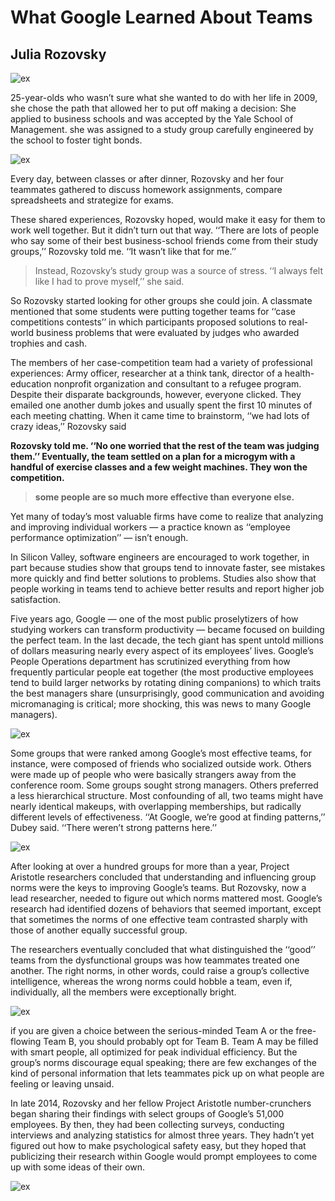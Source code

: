 # What Google Learned About Teams

## Julia Rozovsky

![ex](Read14b-j.png)

25-year-olds who wasn’t sure what she wanted to do with her life
in 2009, she chose the path that allowed her to put off making a decision: She applied to business schools and was accepted by the Yale School of Management.
she was assigned to a study group carefully engineered by the school to foster tight bonds.

![ex](Read14b-1.png)

Every day, between classes or after dinner, Rozovsky and her four teammates gathered to discuss homework assignments, compare spreadsheets and strategize for exams.

These shared experiences, Rozovsky hoped, would make it easy for them to work well together.
But it didn’t turn out that way. ‘‘There are lots of people who say some of their best business-school friends come from their study groups,’’ Rozovsky told me. ‘‘It wasn’t like that for me.’’

> Instead, Rozovsky’s study group was a source of stress. ‘‘I always felt like I had to prove myself,’’ she said.

So Rozovsky started looking for other groups she could join.
A classmate mentioned that some students were putting together teams
for ‘‘case competitions contests’’  in which participants proposed solutions to real-world business problems
that were evaluated by judges who awarded trophies and cash.

The members of her case-competition team had a variety of professional experiences:
Army officer, researcher at a think tank, director of a health-education nonprofit organization and consultant to a refugee program.
Despite their disparate backgrounds, however, everyone clicked.
They emailed one another dumb jokes and usually spent the first 10 minutes of each meeting chatting.
When it came time to brainstorm, ‘‘we had lots of crazy ideas,’’ Rozovsky said

**Rozovsky told me. ‘‘No one worried that the rest of the team was judging them.’’ Eventually, the team settled on a plan for a micro­gym with a handful of exercise classes and a few weight machines. They won the competition.**

> **some people are so much more effective than everyone else.**

Yet many of today’s most valuable firms have come to realize that analyzing and improving individual workers ­— a practice known as ‘‘employee performance optimization’’ — isn’t enough.

In Silicon Valley, software engineers are encouraged to work together, in part because studies show that groups tend to innovate faster, see mistakes more quickly and find better solutions to problems. Studies also show that people working in teams tend to achieve better results and report higher job satisfaction.


Five years ago, Google — one of the most public proselytizers of how studying workers can transform productivity — became focused on building the perfect team. In the last decade, the tech giant has spent untold millions of dollars measuring nearly every aspect of its employees’ lives. Google’s People Operations department has scrutinized everything from how frequently particular people eat together (the most productive employees tend to build larger networks by rotating dining companions) to which traits the best managers share (unsurprisingly, good communication and avoiding micromanaging is critical; more shocking, this was news to many Google managers).

![ex](Read14b-2.jpg)


Some groups that were ranked among Google’s most effective teams, for instance, were composed of friends who socialized outside work. Others were made up of people who were basically strangers away from the conference room. Some groups sought strong managers. Others preferred a less hierarchical structure. Most confounding of all, two teams might have nearly identical makeups, with overlapping memberships, but radically different levels of effectiveness. ‘‘At Google, we’re good at finding patterns,’’ Dubey said. ‘‘There weren’t strong patterns here.’’

![ex](Read14b-5.png)

After looking at over a hundred groups for more than a year, Project Aristotle researchers concluded that understanding and influencing group norms were the keys to improving Google’s teams. But Rozovsky, now a lead researcher, needed to figure out which norms mattered most. Google’s research had identified dozens of behaviors that seemed important, except that sometimes the norms of one effective team contrasted sharply with those of another equally successful group.

The researchers eventually concluded that what distinguished the ‘‘good’’ teams from the dysfunctional groups was how teammates treated one another. The right norms, in other words, could raise a group’s collective intelligence, whereas the wrong norms could hobble a team, even if, individually, all the members were exceptionally bright.

![ex](Read14b-3.jpg)


if you are given a choice between the serious-minded Team A or the free-flowing Team B, you should probably opt for Team B. Team A may be filled with smart people, all optimized for peak individual efficiency. But the group’s norms discourage equal speaking; there are few exchanges of the kind of personal information that lets teammates pick up on what people are feeling or leaving unsaid.


 In late 2014, Rozovsky and her fellow Project Aristotle number-crunchers began sharing their findings with select groups of Google’s 51,000 employees. By then, they had been collecting surveys, conducting interviews and analyzing statistics for almost three years. They hadn’t yet figured out how to make psychological safety easy, but they hoped that publicizing their research within Google would prompt employees to come up with some ideas of their own.

![ex](Read14b-4.jpg)
